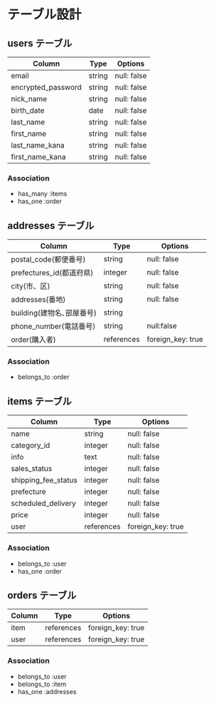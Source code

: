 # テーブル設計
## users テーブル
| Column              | Type      | Options     |
| --------            | ------    | ----------- |
| email               | string    | null: false |
| encrypted_password  | string    | null: false |
| nick_name           | string    | null: false |
| birth_date          | date      | null: false |
| last_name           | string    | null: false |
| first_name          | string    | null: false |
| last_name_kana  | string    | null: false |
| first_name_kana | string    | null: false |

### Association
- has_many :items
- has_one :order

## addresses テーブル
| Column                 | Type      | Options      |
| --------               | ------    | -----------  |
| postal_code(郵便番号)   | string    | null: false  |
| prefectures_id(都道府県)| integer   | null: false  |
| city(市、区)            | string    | null: false  |
| addresses(番地)         | string    | null: false  |
| building(建物名､部屋番号)| string    |              |
| phone_number(電話番号)  | string    | null:false   |
| order(購入者)         | references| foreign_key: true | 
 
### Association
- belongs_to :order


## items テーブル
| Column                 | Type       | Options            |
| ------                 | ------     | -----------        |
| name                   | string     | null: false        |
| category_id            | integer    | null: false        |
| info                   | text       | null: false        |
| sales_status           | integer    | null: false        |
| shipping_fee_status    | integer    | null: false        |
| prefecture             | integer    | null: false        |
| scheduled_delivery     | integer    | null: false        |
| price                  | integer    | null: false        |
| user                   | references | foreign_key: true  |

### Association
- belongs_to :user
- has_one :order

## orders テーブル
| Column     | Type          | Options           |
| ------     | ----------    | ----------------- |
| item       | references    | foreign_key: true |
| user       | references    | foreign_key: true |
 
### Association
 
- belongs_to :user
- belongs_to :item
- has_one :addresses

